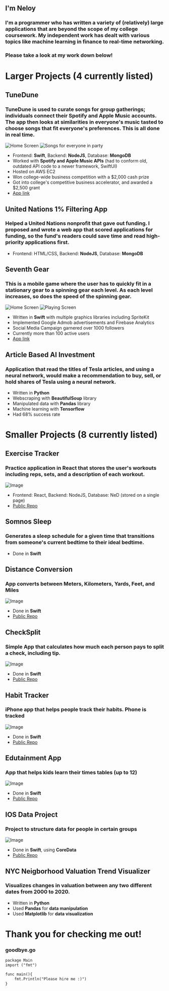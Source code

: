 ## I'm Neloy
### I'm a programmer who has written a variety of (relatively) large applications that are beyond the scope of my college coursework. My independent work has dealt with various topics like machine learning in finance to real-time networking. 
### Please take a look at my work down below!



# **Larger Projects** (4 currently listed)

## **TuneDune** 
### TuneDune is used to curate songs for group gatherings; individuals connect their Spotify and Apple Music accounts. The app then looks at similarities in everyone's music tasted to choose songs that fit everyone's preferences. This is all done in **real time**.
![Home Screen](https://is4-ssl.mzstatic.com/image/thumb/PurpleSource114/v4/3e/12/e8/3e12e86f-c87b-1451-524b-9d84af17096c/14b9c591-9bbe-4419-a88f-177defd6467e_Simulator_Screen_Shot_-_iPhone_11_Pro_Max_-_2021-03-31_at_22.37.15.png/300x0w.png)
![Songs for everyone in party](https://is3-ssl.mzstatic.com/image/thumb/PurpleSource114/v4/5a/1c/74/5a1c7450-c94a-8d9f-81db-83b8b9660793/87448c79-9453-48b3-b532-ae4d1e3bd5b8_Simulator_Screen_Shot_-_iPhone_11_Pro_Max_-_2021-03-31_at_22.37.20.png/300x0w.png)

- Frontend: **Swift**, Backend: **NodeJS**, Database: **MongoDB**
- Worked with **Spotify and Apple Music APIs** (had to conform old, outdated API code to a newer framework, SwiftUI)
- Hosted on AWS EC2
- Won college-wide business competition with a $2,000 cash prize 
- Got into college's competitive business accelerator, and awarded a $2,500 grant
- [App link](https://apps.apple.com/us/app/tunedune/id1525288136)


## **United Nations 1% Filtering App**
### Helped a United Nations nonprofit that gave out funding. I proposed and wrote a web app that scored applications for funding, so the fund's readers could save time and read high-priority applications first.
- Frontend: HTML/CSS, Backend: **NodeJS**, Database: **MongoDB**


## **Seventh Gear**
### This is a mobile game where the user has to quickly fit in a stationary gear to a spinning gear each level. As each level increases, so does the speed of the spinning gear.
![Home Screen](https://is4-ssl.mzstatic.com/image/thumb/Purple113/v4/3e/f3/95/3ef395a3-70a5-a279-bf3e-15d5929f8842/pr_source.png/300x0w.png)
![Playing Screen](https://is5-ssl.mzstatic.com/image/thumb/Purple113/v4/54/9b/f0/549bf033-b32d-70d2-0685-8c6797c85bc4/pr_source.png/300x0w.png)

- Written in **Swift** with multiple graphics libraries including SpriteKit
- Implemented Google Admob advertisements and Firebase Analytics 
- Social Media Campaign garnered over 1000 followers
- Currently more than 100 active users
- [App link](https://apps.apple.com/us/app/seventh-gear/id1492736437)

## **Article Based AI Investment**
### Application that read the titles of Tesla articles, and using a neural network, would make a recommendation to buy, sell, or hold shares of Tesla using a neural network.
- Written in **Python**
- Webscraping with **BeautifulSoup** library
- Manipulated data with **Pandas** library
- Machine learning with **Tensorflow**
- Had 68% success rate



# **Smaller Projects** (8 currently listed)

## **Exercise Tracker**
### Practice application in React that stores the user's workouts including reps, sets, and a description of each workout.
![Image](https://raw.githubusercontent.com/19neloyk/ExerciseTracker/master/Screen%20Shot%202020-05-22%20at%201.57.50%20PM.png)
- Frontend: React, Backend: NodeJS, Database: NeD (stored on a single page)
- [Public Repo](https://github.com/19neloyk/ExerciseTracker)

## **Somnos Sleep**
### Generates a sleep schedule for a given time that transitions from someone's current bedtime to their ideal bedtime.
- Done in **Swift**

## **Distance Conversion**
### App converts between Meters, Kilometers, Yards, Feet, and Miles
![Image](https://raw.githubusercontent.com/19neloyk/DistanceConversion/master/Screen%20Shot%202020-05-25%20at%207.08.37%20AM.png)
- Done in **Swift**
- [Public Repo](https://github.com/19neloyk/ExerciseTracker)


## **CheckSplit**
### Simple App that calculates how much each person pays to split a check, including tip.
![Image](https://raw.githubusercontent.com/19neloyk/CheckSplit/master/Screen%20Shot%202020-05-24%20at%2010.08.15%20PM.png)
- Done in **Swift**
- [Public Repo](https://github.com/19neloyk/CheckSplit)

## **Habit Tracker**
### iPhone app that helps people track their habits. Phone is tracked
![Image](https://raw.githubusercontent.com/19neloyk/HabitTracker/master/Simulator%20Screen%20Shot%20-%20iPhone%20SE%20(2nd%20generation)%20-%202020-06-04%20at%2012.31.55.png)
- Done in **Swift**
- [Public Repo](https://github.com/19neloyk/HabitTracker)


## **Edutainment App**
### App that helps kids learn their times tables (up to 12)
![Image](https://raw.githubusercontent.com/19neloyk/EdutainmentAPp/master/Simulator%20Screen%20Shot%20-%20iPhone%20SE%20(2nd%20generation)%20-%202020-05-30%20at%2010.52.14.png)
- Done in **Swift**
- [Public Repo](https://github.com/19neloyk/EdutainmentAPp)


## **IOS Data Project**
### Project to structure data for people in certain groups
![Image](https://raw.githubusercontent.com/19neloyk/iOSDataProject/master/Screen%20Shot%202020-06-08%20at%205.25.44%20PM.png)
- Done in **Swift**, using **CoreData**
- [Public Repo](https://github.com/19neloyk/iOSDataProject)



## **NYC Neigborhood Valuation Trend Visualizer**
### Visualizes changes in valuation between any two different dates from 2000 to 2020.
- Written in **Python**
- Used **Pandas** for **data manipulation**
- Used **Matplotlib** for **data visualization**





# **Thank you for checking me out!**

### goodbye.go
```markdown
package Main
import ("fmt")

func main(){
	fmt.Println("Please hire me :)")
}

```
